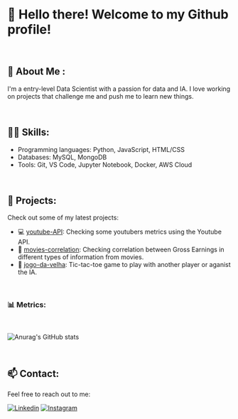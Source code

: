 # 👋 Hello there! Welcome to my Github profile!

<br>

## 🤖 About Me :
I'm a entry-level Data Scientist with a passion for data and IA. I love working on projects that challenge me and push me to learn new things. 

<br>

## :woman_technologist: Skills:
- Programming languages: Python, JavaScript, HTML/CSS
- Databases: MySQL, MongoDB
- Tools: Git, VS Code, Jupyter Notebook, Docker, AWS Cloud

<br>

## 🔭 Projects:
Check out some of my latest projects:
- 💻 [youtube-API](https://github.com/anaVitoriaLouro/youtube-API): Checking some youtubers metrics using the Youtube API.
- 🎥 [movies-correlation](https://github.com/anaVitoriaLouro/movies-correlation): Checking correlation between Gross Earnings in different types of information from movies.
- 🎲 [jogo-da-velha](https://github.com/anaVitoriaLouro/jogo-da-velha): Tic-tac-toe game to play with another player or aganist the IA.

<br>

### 📊 Metrics:

<br>

![Anurag's GitHub stats](https://github-readme-stats.vercel.app/api?username=anaVitoriaLouro&show_icons=true&theme=material-palenight)

<br>

## 📫 Contact:
Feel free to reach out to me:

[![Linkedin](https://img.shields.io/badge/LinkedIn-0077B5?style=for-the-badge&logo=linkedin&logoColor=white)](https://www.linkedin.com/in/ana-vitoria-louro-navili/) [![Instagram](https://img.shields.io/badge/Instagram-E4405F?style=for-the-badge&logo=instagram&logoColor=white)](https://www.instagram.com/uthenera/)
